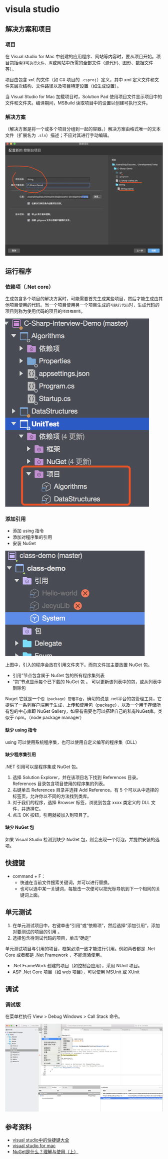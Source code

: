 # visula studio

## 解决方案和项目

### 项目

在 Visual studio for Mac 中创建的应用程序、网站等内容时，要从项目开始。项目包括`编译可执行文件`、`库`或网站中所需的全部文件（源代码、图形、数据文件等）。

项目由包含 `xml` 的文件（如 C# 项目的 `.csproj`）定义，其中 xml 定义文件和文件夹层次结构、文件路径以及项目特定设置（如生成设置）。

当 Visual Studio for Mac 加载项目时，Solution Pad 使用项目文件显示项目中的文件和文件夹。编译期间，MSBuild 读取项目中的设置以创建可执行文件。

### 解决方案

（解决方案是将一个或多个项目分组到一起的容器。）解决方案由格式唯一的文本文件（扩展名为 `.sln`）描述；不应对其进行手动编辑。

![](../.vuepress/public/images/2020-06-07-11-13-32-visual-studio-01.png)

## 运行程序

### 依赖项（.Net core）

生成包含多个项目的解决方案时，可能需要首先生成某些项目，然后才能生成由其他项目使用的代码。当一个项目使用另一个项目生成的`可执行代码`时，生成代码的项目则称为使用代码的项目的`项目依赖项`。

![](../.vuepress/public/images/2020-06-07-16-58-51-visual-studio-03.png)

### 添加引用

- 添加 using 指令
- 添加对程序集的引用
- 安装 NuGet

![](../.vuepress/public/images/2020-06-07-11-30-28-visual-studio-02.png)

上图中，引入的程序会放在引用文件夹下。而包文件加主要放置 NuGet 包。
- 引用”节点包含属于 NuGet 包的所有程序集列表 
- “包”节点显示每个已下载的 NuGet 包 。 可以更新该列表中的包，或从列表中删除包

Nuget 它就是一个`包（package）管理平台`，确切的说是 .net平台的包管理工具，它提供了一系列客户端用于生成，上传和使用包（package），以及一个用于存储所有包的中心库即 NuGet Gallery，如果有需要也可以搭建自己的私有NuGet库。类似于 npm。（node package manager）

#### 缺少 using 指令

using 可以使用系统程序集，也可以使用自定义编写的程序集（DLL）

#### 缺少程序集引用

.NET 引用可以是程序集或 NuGet 包。

1. 选择 Solution Explorer，并在该项目名下找到 References 目录。References 目录包含项目使用的程序集的列表。
2. 右键单击 References 目录并选择 Add Reference。有 5 个可以从中选择的标签页，允许你以不同的方法找到类库。
3. 对于我们的程序，选择 Browser 标签，浏览到包含 xxxx 类定义的 DLL 文件，并选择它。
4. 点击 OK 按钮，引用就被加入到项目了。

#### 缺少 NuGet 包

如果 Visual Studio 检测到缺少 NuGet 包，则会出现一个灯泡，并提供安装的选项。

## 快捷键

- command + F：
  - 快速在当前文件搜索关键词，并可以进行替换。
  - 也可以选中某一关键词，每敲击一次便可以把光标导航到下一个相同的关键词上面。

## 单元测试

1. 在单元测试项目中，右键单击“引用”或“依赖项”，然后选择“添加引用”，添加对要测试的项目的引用 。
2. 选择包含待测试代码的项目，单击“确定” 

单元测试项目与引用的项目，框架必须一致才能进行引用。例如两者都是 .Net Core 或者都是 .Net Framework ，不能混淆使用。

- .Net FrameWork 创建的项目（如控制台应用），采用 NUnit 项目。
- ASP .Net Core 项目（如 web 项目），可以使用 MSUnit 或 XUnit

## 调试

### 调试版

在菜单栏执行 View > Debug Windows > Call Stack 命令。

![debugger](../.vuepress/public/images/visual-studio-debug-1.png)

## 参考资料

- [visual studio中的快捷键大全](https://blog.csdn.net/qq_36318234/article/details/80574312?depth_1-utm_source=distribute.pc_relevant.none-task-blog-BlogCommendFromBaidu-2&utm_source=distribute.pc_relevant.none-task-blog-BlogCommendFromBaidu-2)
- [visual studio for mac](https://docs.microsoft.com/zh-cn/visualstudio/mac/create-new-projects?view=vsmac-2019)
- [NuGet是什么？理解与使用（上）](https://zhuanlan.zhihu.com/p/36207092)